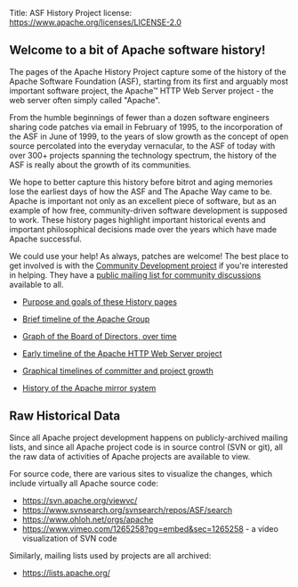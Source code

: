Title: ASF History Project
license: https://www.apache.org/licenses/LICENSE-2.0

## Welcome to a bit of Apache software history!

The pages of the Apache History Project capture some of the history of the Apache Software Foundation (ASF), starting from its first and arguably most important 
software project, the Apache&trade; HTTP Web Server project - the web server often simply called "Apache".

From the humble beginnings of fewer than a dozen software engineers sharing code 
patches via email in February of 1995, to the incorporation of the ASF in June of 
1999, to the years of slow growth as the concept of open source percolated into 
the everyday vernacular, to the ASF of today with over 300+ projects spanning 
the technology spectrum, the history of the ASF is really about the growth of its 
communities.


We hope to better capture this history before bitrot and aging memories lose the earliest days of how the ASF and The Apache Way came to be. Apache is important not only as
an excellent piece of software, but as an example of how free, community-driven software development is supposed to work. These history pages highlight important
historical events and important philosophical decisions made over the years which have made Apache successful.

We could use your help!  As always, patches are welcome!
The best place to get involved is with the [Community Development project](https://community.apache.org/) if you're interested in helping.  They have a [public mailing list for 
community discussions](https://mail-archives.apache.org/mod_mbox/community-dev/) available to all.

- [Purpose and goals of these History pages](goals.html) 

- [Brief timeline of the Apache Group](timeline.html) 

- [Graph of the Board of Directors, over time](directors.html)

- [Early timeline of the Apache HTTP Web Server project](https://httpd.apache.org/ABOUT_APACHE.html) 

- [Graphical timelines of committer and project growth](https://people.apache.org/~curcuru/timeline/)

- [History of the Apache mirror system](mirror-history.html)


## Raw Historical Data
Since all Apache project development happens on publicly-archived mailing lists, 
and since all Apache project code is in source control (SVN or git), all 
the raw data of activities of Apache projects are available to view.

For source code, there are various sites to visualize the changes, which include 
virtually all Apache source code:

- <https://svn.apache.org/viewvc/>
- <https://www.svnsearch.org/svnsearch/repos/ASF/search>
- <https://www.ohloh.net/orgs/apache>
- <https://www.vimeo.com/1265258?pg=embed&sec=1265258> - a video visualization of SVN code

Similarly, mailing lists used by projects are all archived:

- <https://lists.apache.org/>

